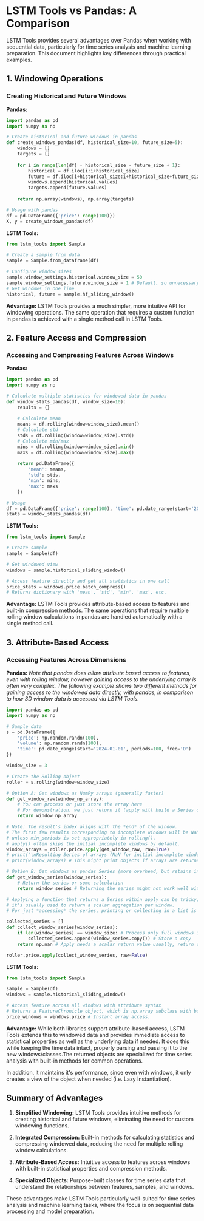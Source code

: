 # LSTM Tools vs Pandas: A Comparison

LSTM Tools provides several advantages over Pandas when working with sequential data, particularly for time series analysis and machine learning preparation. This document highlights key differences through practical examples.

## 1. Windowing Operations

### Creating Historical and Future Windows

**Pandas:**
```python
import pandas as pd
import numpy as np

# Create historical and future windows in pandas
def create_windows_pandas(df, historical_size=10, future_size=5):
    windows = []
    targets = []
    
    for i in range(len(df) - historical_size - future_size + 1):
        historical = df.iloc[i:i+historical_size]
        future = df.iloc[i+historical_size:i+historical_size+future_size]
        windows.append(historical.values)
        targets.append(future.values)
    
    return np.array(windows), np.array(targets)

# Usage with pandas
df = pd.DataFrame({'price': range(100)})
X, y = create_windows_pandas(df)
```

**LSTM Tools:**
```python
from lstm_tools import Sample

# Create a sample from data
sample = Sample.from_dataframe(df)

# Configure window sizes
sample.window_settings.historical.window_size = 50
sample.window_settings.future.window_size = 1 # Default, so unnecessary
# Get windows in one line
historical, future = sample.hf_sliding_window()
```

**Advantage:** LSTM Tools provides a much simpler, more intuitive API for windowing operations. The same operation that requires a custom function in pandas is achieved with a single method call in LSTM Tools.

## 2. Feature Access and Compression

### Accessing and Compressing Features Across Windows

**Pandas:**
```python
import pandas as pd
import numpy as np

# Calculate multiple statistics for windowed data in pandas
def window_stats_pandas(df, window_size=10):
    results = {}
    
    # Calculate mean
    means = df.rolling(window=window_size).mean()
    # Calculate std
    stds = df.rolling(window=window_size).std()
    # Calculate min/max
    mins = df.rolling(window=window_size).min()
    maxs = df.rolling(window=window_size).max()
    
    return pd.DataFrame({
        'mean': means,
        'std': stds,
        'min': mins,
        'max': maxs
    })

# Usage
df = pd.DataFrame({'price': range(100), 'time': pd.date_range(start='2024-01-01', periods=100, freq='D')})
stats = window_stats_pandas(df)
```

**LSTM Tools:**
```python
from lstm_tools import Sample

# Create sample
sample = Sample(df)

# Get windowed view
windows = sample.historical_sliding_window()

# Access feature directly and get all statistics in one call
price_stats = windows.price.batch_compress()
# Returns dictionary with 'mean', 'std', 'min', 'max', etc.
```

**Advantage:** LSTM Tools provides attribute-based access to features and built-in compression methods. The same operations that require multiple rolling window calculations in pandas are handled automatically with a single method call.

## 3. Attribute-Based Access

### Accessing Features Across Dimensions

**Pandas:**
*Note that pandas does allow attribute based access to features, even with rolling window, however gaining access to the underlying array is often very complex. The following example shows two different methods for gaining access to the windowed data directly, with pandas, in comparison to how 3D window data is accessed via LSTM Tools.*
```python
import pandas as pd
import numpy as np

# Sample data
s = pd.DataFrame({
    'price': np.random.randn(100), 
    'volume': np.random.randn(100), 
    'time': pd.date_range(start='2024-01-01', periods=100, freq='D')
})

window_size = 3

# Create the Rolling object
roller = s.rolling(window=window_size)

# Option A: Get windows as NumPy arrays (generally faster)
def get_window_raw(window_np_array):
    # You can process or just store the array here
    # For demonstration, we just return it (apply will build a Series of arrays)
    return window_np_array

# Note: The result's index aligns with the *end* of the window.
# The first few results corresponding to incomplete windows will be NaN
# unless min_periods is set appropriately in rolling().
# apply() often skips the initial incomplete windows by default.
window_arrays = roller.price.apply(get_window_raw, raw=True)
# print("\nResulting Series of arrays (NaN for initial incomplete windows):")
# print(window_arrays) # This might print objects if arrays are returned

# Option B: Get windows as pandas Series (more overhead, but retains index)
def get_window_series(window_series):
    # Return the series or some calculation
    return window_series # Returning the series might not work well within apply's structure

# Applying a function that returns a Series within apply can be tricky;
# it's usually used to return a scalar aggregation per window.
# For just *accessing* the series, printing or collecting in a list is better.

collected_series = []
def collect_window_series(window_series):
    if len(window_series) == window_size: # Process only full windows if needed
        collected_series.append(window_series.copy()) # Store a copy
    return np.nan # Apply needs a scalar return value usually, return dummy

roller.price.apply(collect_window_series, raw=False)

```

**LSTM Tools:**
```python
from lstm_tools import Sample

sample = Sample(df)
windows = sample.historical_sliding_window()

# Access feature across all windows with attribute syntax
# Returns a FeatureChronicle object, which is np.array subclass with built-in statistical properties
price_windows = windows.price # Instant array access. 

```

**Advantage:** While both libraries support attribute-based access, LSTM Tools extends this to windowed data and provides immediate access to statistical properties as well as the underlying data if needed. It does this while keeping the time data intact, properly parsing and passing it to the new windows/classes.The returned objects are specialized for time series analysis with built-in methods for common operations.

In addition, it maintains it's performance, since even with windows, it only creates a view of the object when needed (i.e. Lazy Instantiation).

## Summary of Advantages

1. **Simplified Windowing:** LSTM Tools provides intuitive methods for creating historical and future windows, eliminating the need for custom windowing functions.

2. **Integrated Compression:** Built-in methods for calculating statistics and compressing windowed data, reducing the need for multiple rolling window calculations.

3. **Attribute-Based Access:** Intuitive access to features across windows with built-in statistical properties and compression methods.

4. **Specialized Objects:** Purpose-built classes for time series data that understand the relationships between features, samples, and windows.

These advantages make LSTM Tools particularly well-suited for time series analysis and machine learning tasks, where the focus is on sequential data processing and model preparation.
